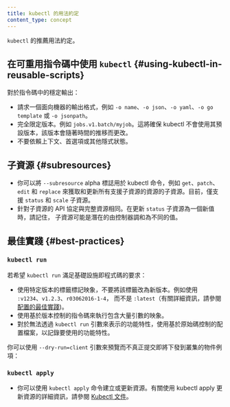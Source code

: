 ```yaml
---
title: kubectl 的用法約定
content_type: concept
---
```

<!--
title: kubectl Usage Conventions
reviewers:
- janetkuo
content_type: concept
-->

<!-- overview -->
<!--
Recommended usage conventions for `kubectl`.
-->
`kubectl` 的推薦用法約定。


<!-- body -->

<!--
## Using `kubectl` in Reusable Scripts
-->
## 在可重用指令碼中使用 `kubectl` {#using-kubectl-in-reusable-scripts}

<!--
For a stable output in a script:
-->
對於指令碼中的穩定輸出：

<!--
* Request one of the machine-oriented output forms, such as `-o name`, `-o json`, `-o yaml`, `-o go-template`, or `-o jsonpath`.
* Fully-qualify the version. For example, `jobs.v1.batch/myjob`. This will ensure that kubectl does not use its default version that can change over time.
* Don't rely on context, preferences, or other implicit states.
-->

* 請求一個面向機器的輸出格式，例如 `-o name`、`-o json`、`-o yaml`、`-o go template` 或 `-o jsonpath`。
* 完全限定版本。例如 `jobs.v1.batch/myjob`。這將確保 kubectl 不會使用其預設版本，該版本會隨著時間的推移而更改。
* 不要依賴上下文、首選項或其他隱式狀態。

<!--
## Subresources
-->
## 子資源    {#subresources}

<!--
* You can use the `--subresource` alpha flag for kubectl commands like `get`, `patch`,
`edit` and `replace` to fetch and update subresources for all resources that
support them. Currently, only the `status` and `scale` subresources are supported.
* The API contract against a subresource is identical to a full resource. While updating the
`status` subresource to a new value, keep in mind that the subresource could be potentially
reconciled by a controller to a different value.
-->

* 你可以將 `--subresource` alpha 標誌用於 kubectl 命令，例如 `get`、`patch`、`edit` 和 `replace`
  來獲取和更新所有支援子資源的資源的子資源。目前，僅支援 `status` 和 `scale` 子資源。
* 針對子資源的 API 協定與完整資源相同。在更新 `status` 子資源為一個新值時，請記住，
  子資源可能是潛在的由控制器調和為不同的值。

<!--
## Best Practices
-->
## 最佳實踐 {#best-practices}

### `kubectl run`

<!--
For `kubectl run` to satisfy infrastructure as code:
-->
若希望 `kubectl run` 滿足基礎設施即程式碼的要求：

<!--
* Tag the image with a version-specific tag and don't move that tag to a new version. For example, use `:v1234`, `v1.2.3`, `r03062016-1-4`, rather than `:latest` (For more information, see [Best Practices for Configuration](/docs/concepts/configuration/overview/#container-images)).
* Check in the script for an image that is heavily parameterized.
* Switch to configuration files checked into source control for features that are needed, but not expressible via `kubectl run` flags.
-->

* 使用特定版本的標籤標記映象，不要將該標籤改為新版本。例如使用 `:v1234`、`v1.2.3`、`r03062016-1-4`，
  而不是 `:latest`（有關詳細資訊，請參閱[配置的最佳實踐](/zh-cn/docs/concepts/configuration/overview/#container-images))。
* 使用基於版本控制的指令碼來執行包含大量引數的映象。
* 對於無法透過 `kubectl run` 引數來表示的功能特性，使用基於原始碼控制的配置檔案，以記錄要使用的功能特性。

<!--
You can use the `--dry-run=client` flag to preview the object that would be sent to your cluster, without really submitting it.
-->
你可以使用 `--dry-run=client` 引數來預覽而不真正提交即將下發到叢集的物件例項：

### `kubectl apply`

<!--
* You can use `kubectl apply` to create or update resources. For more information about using kubectl apply to update resources, see [Kubectl Book](https://kubectl.docs.kubernetes.io).
-->
* 你可以使用 `kubectl apply` 命令建立或更新資源。有關使用 kubectl apply 更新資源的詳細資訊，請參閱 [Kubectl 文件](https://kubectl.docs.kubernetes.io)。
